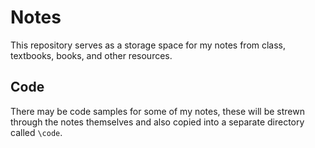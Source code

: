 # Notes

This repository serves as a storage space for my notes from class, textbooks, books, and other resources.


## Code

There may be code samples for some of my notes, these will be strewn through the notes themselves and also copied into a separate directory called ``\code``.
